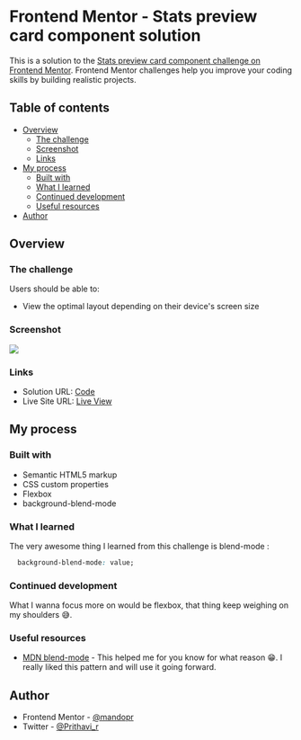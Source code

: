# Frontend Mentor - Stats preview card component solution

This is a solution to the [Stats preview card component challenge on Frontend Mentor](https://www.frontendmentor.io/challenges/stats-preview-card-component-8JqbgoU62). Frontend Mentor challenges help you improve your coding skills by building realistic projects. 

## Table of contents

- [Overview](#overview)
  - [The challenge](#the-challenge)
  - [Screenshot](#screenshot)
  - [Links](#links)
- [My process](#my-process)
  - [Built with](#built-with)
  - [What I learned](#what-i-learned)
  - [Continued development](#continued-development)
  - [Useful resources](#useful-resources)
- [Author](#author)


## Overview

### The challenge

Users should be able to:

- View the optimal layout depending on their device's screen size

### Screenshot

![](images/ss.png)

### Links

- Solution URL: [Code](https://github.com/mandopr/Stats_preview_card_component_solution)
- Live Site URL: [Live View](https://mandopr.github.io/Stats_preview_card_component_solution/)

## My process

### Built with

- Semantic HTML5 markup
- CSS custom properties
- Flexbox
- background-blend-mode


### What I learned

The very awesome thing I learned from this challenge is blend-mode : 
```CSS 
  background-blend-mode: value;
```


### Continued development

What I wanna focus more on would be flexbox, that thing keep weighing on my shoulders 😅.

### Useful resources

- [MDN blend-mode](https://developer.mozilla.org/en-US/docs/Web/CSS/background-blend-mode) - This helped me for you know for what reason 😁. I really liked this pattern and will use it going forward.

## Author

- Frontend Mentor - [@mandopr](https://www.frontendmentor.io/profile/mandopr)
- Twitter - [@Prithavi_r](https://twitter.com/Prithavi_r)

